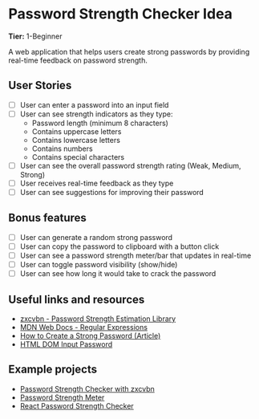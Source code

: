 # Password Strength Checker Idea

**Tier:** 1-Beginner

A web application that helps users create strong passwords by providing real-time feedback on password strength.

## User Stories

-   [ ] User can enter a password into an input field
-   [ ] User can see strength indicators as they type:
    - Password length (minimum 8 characters)
    - Contains uppercase letters
    - Contains lowercase letters
    - Contains numbers
    - Contains special characters
-   [ ] User can see the overall password strength rating (Weak, Medium, Strong)
-   [ ] User receives real-time feedback as they type
-   [ ] User can see suggestions for improving their password

## Bonus features

-   [ ] User can generate a random strong password
-   [ ] User can copy the password to clipboard with a button click
-   [ ] User can see a password strength meter/bar that updates in real-time
-   [ ] User can toggle password visibility (show/hide)
-   [ ] User can see how long it would take to crack the password

## Useful links and resources

-   [zxcvbn - Password Strength Estimation Library](https://github.com/dropbox/zxcvbn)
-   [MDN Web Docs - Regular Expressions](https://developer.mozilla.org/en-US/docs/Web/JavaScript/Guide/Regular_Expressions)
-   [How to Create a Strong Password (Article)](https://www.security.org/how-secure-is-my-password/)
-   [HTML DOM Input Password](https://developer.mozilla.org/en-US/docs/Web/HTML/Element/input/password)

## Example projects

-   [Password Strength Checker with zxcvbn](https://codepen.io/preserveddarnell/pen/oNNQxQm)
-   [Password Strength Meter](https://github.com/pascalbell/password-strength-meter)
-   [React Password Strength Checker](https://github.com/mloureiro/react-password-strength)
